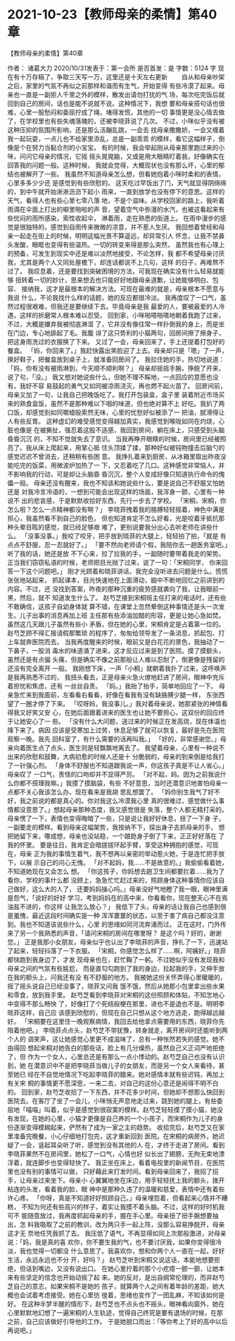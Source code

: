 # 2021-10-23【教师母亲的柔情】第40章



【教师母亲的柔情】第40章



作者： 诸葛大力 2020/10/31发表于：第一会所 是否首发：是 字数：5124 字
现在有十万存稿了，争取三天写一万，这里还是十天左右更新 　　自从和母亲吵架之后，家里的气氛不再似之前那样和谐而有生气，开始变得 有些冷漠了起来。母亲也一直是一副拒人千里之外的模样，散发出请勿打扰的气 场，每次吃完饭后就回到自己的房间，话也是能不说就不说。这种情况下，我想 要和母亲搭句话也很难，心里一股愁闷和委屈拧成了绳，堵得发慌，其他的一切 事情更是没心情去做了，在学校里也有些失魂落魄的，还被李晓菲说了几次。
不过，小咪似乎没有被这种压抑的氛围所影响，还是那么活蹦乱跳，一会去 找母亲撒撒娇，一会又缠着我一起玩耍，一点儿也不给家里添乱，总是一副乖乖 的模样，看它这幅样子，倒像是个在努力当黏合剂的小宝宝。
有的时候，我会举起刚从母亲那里跑过来的小咪，问问它母亲的情况，它摇 摇头晃晃脑，又或是用大眼睛盯着我，好像确实在回答我的问题一般。这种时候， 我就会觉得，大概现状也没有那么坏，心里的郁结也被解开了一些。
我虽然不知道母亲怎么想，但看她抱着小咪时柔和的表情，心里多多少少还 是感觉到有些欣慰的。
这天吃过早饭出了门，天气就显得阴绵绵的，到中午就开始淅淅沥沥下起小 雨来，一直到放学也没有停下的意思。这样的天气，看得人也有些心里七零八落 地，不是个滋味。从学校回家的路上，我听着雨滴在伞面上打出的噼里啪啦的声 音，望着空气中弥漫的水汽，也被这看起来有些忧闷的雨所感染，索性收起伞， 淋着雨，走在熟悉的街道上。
在雨中漫步的感觉是很独特的，感觉到自雨传来微微的凉意，并不惹人生厌。 我回想着曾经和母亲一起走在街上的时候，明明这幅光景不算遥远，却异常引人 怀念，让我不禁鼻头发酸，眼眶也变得有些温热。一切的转变来得是那么突然， 虽然我也有心理上的预备，可发生到现实中还是难以淡然地接受，不论怎样，我 都不希望母亲讨厌我，尤其是两个人又同处屋檐下，却连话都说不上几句，这样 的日子，再难熬不过了。
我叹息着，还是要找到突破困境的方法，可我现在确实没有什么轻易就能够 扭转着一切的妙计，思来想去也只能好好地跟母亲道歉，让她能够明白、包容、 接纳我，这才是最根本的解决方法。可现在最难的就是，母亲根本不愿意与我说 什么，不论我找什么样的话题，她的反应都很冷淡。
我再度叹了一口气，虽然过程很艰难，但我还是要继续下去。毕竟母亲是我 最爱的人，要被最爱的人冷遇，这样的折磨常人根本难以忍受。
回到家，小咪啪嗒啪嗒地朝着我跑了过来，不过，大概是嫌弃我被彻底淋湿 了，它并没有像往常一样扑倒我的身上，而是坐在门边，专心地舔起了毛。我腹 诽了这只势利的小猫两句，回房间擦了擦身子，把这身雨洗过的衣服换了下来。
又过了一会，母亲回来了，手上还提着打包好的餐盒。
「妈，你回来了。」我赶快露出笑脸迎了上去。母亲却只是「嗯」了一声， 换好鞋子，把餐盒放到桌子上，就准备回房间了。
我拉住她的手，热切地说道：「妈，你有没有被雨淋到，今天顺不顺利啊？」
母亲却摇摇手腕，挣脱了开来，说了句，「没。」
我又想对她说些什么，但她不理不睬地，一点回应的意愿也没有，我好不容 易鼓起的勇气又如同被凉雨浇灭，再也燃不起火苗了。
回房间前，母亲又加了一句，让我自己把晚饭吃了。我打开包装盒，盒子里 装着附近市场买来的熟食盒饭，虽然不是那种难以下咽的味道，但也绝对算不上 好吃。我扒了两口饭，却感觉到如同嚼蜡般索然无味，心里的忧愁好似被添了一 把油，腻滑得让人有些反胃。
这种虚幻的难受感觉变得越加真实，我感觉到喉咙如同在灼烧，心脏也像是 在被撕扯，强忍着这股不适感，我回到房间，躺在床上，只感受到头脑昏昏沉沉 的，不知不觉就失去了意识。
当我再睁开眼睛的时候，房间里已经被照亮了。我从床上爬起来，用掌心抵 住头顶揉了揉，那种好似被钝物撞击后脑勺的感觉迟迟不曾消去，还稍稍有些困 意。
我挣扎着来到厨房，从冰箱里取出昨夜没能吃完的饭菜，用微波炉加热了一 下，又忍着吃了几口。这种感觉非常恼人，并不影响我的行动，可是却让头脑昏 昏沉沉，整个人变成好像只知道执行命令的傀儡一般。
母亲还没有醒来，我也不知该和她说些什么，要是说自己不舒服又怕她还是 对我冷言冷语的，一想到可能会出现这样的场面，我浑身一颤，心里有一种说不 出的悲哀感，于是默默收拾好东西，先行一步去了学校。
「宋桐，宋桐，你怎么啦？怎么一点精神都没有啊？」
李晓菲拽着我的胳膊轻轻摇着，神色中满是担心，我虽然看不到自己的脸色， 但也知道肯定不怎么好看，光是咬着牙抵抗那种头晕目眩的感觉，就已经足够艰 难了，更别说要我分出心去听老师在讲些什么。
「没事没事。」我咬了咬牙，把手放到晓菲的大腿上，轻轻拍了拍，「就是 有点点不舒服，忍一忍就好了。」
「要不然向老师请个假，我陪你去一趟医务室吧。」听了我的话，她还是放 不下心来，拉了拉我的手，一副随时要带着我走的架势。
正当我们窃窃私语的时候，老师把目光抛了过来，说了一句：「宋桐同学， 你来回答一下这个问题吧。」
刚才光顾着和晓菲讲话，我完全没听进去问题是什么。慌慌张张地站起来， 抓起课本，目光快速地在上面滑动，脑中不断地回忆之前讲到的内容。不过，还 没找到答案，昨夜的那种沉重的疲劳感就袭向了我，让我眼前一黑，然后，就不 知道发生什么了。
赵芍芝接到宋桐班主任打来的电话时，还有些不敢确信，这孩子自幼身体就 算不错，在课堂上忽然晕倒这种事情还是头一次发生。儿子出事的消息再加上班 主任那有些添油加醋的形容，更是让她心急如焚。虽然这几天跟儿子虽然有些小 矛盾，但在她的心里，宋桐肯定是占着第一位的。赵芍芝顾不得汇报请假那繁琐 的程序了，匆匆给领导发了一条消息，抓起包、打上车就奔医院而去。
当我再度醒来的时候，眼前又是白花花的景色，我抽动了一下鼻子，一股消 毒水的味道涌了进来，这才反应过来是到了医院。摸了摸额头，虽然还是有点偏 头痛，但是确实不像之前那般让人难以忍耐了，倒更像是残留的还没有完全离开 一般。
我刚想下床，一声「小桐」就朝着我扑了过来，这呼唤声是我再熟悉不过的， 我扭头看去，正是母亲火急火燎地赶进了房间，眼神中充斥着担忧和焦虑，还有 一丝丝自责。
「妈。」我抬了抬手，简单地回应了一下。
母亲急忙来到我面前，左看看右看看，好像在看我有没有缺胳膊少腿一样， 东张西望了一圈才停了下来。
「哎呀妈，我没事儿。」我对着母亲说，她那紧张的神情看得我又好笑又安 心，在她后面跟着进来的医生也让她不要担心，这双份的回应终于让她安心了一 些。
「没有什么大问题，送过来的时候正在发高烧，现在体温也降下来了。病因 应该是受寒加上过劳，休息足够了就可以恢复，最好是先在医院观察一晚。我先 回科室了，有什么需要的话再叫我。」
「好的，非常感谢您。」母亲向着医生点了点头，医生则是轻飘飘地离去了。
我望着母亲，心里有一种说不出来的欣慰和鼓舞，大病初愈的时候人还是十 分脆弱的，母亲的到来倒是给我打了一针强心剂。
「身体不舒服也不知道跟我说一声，你这孩子真是不让人省心。」母亲叹了 一口气，责怪的口吻却并不显得严厉。
「对不起，妈。因为之前我说什么你都不搭理我嘛。」我摸了摸脑袋，有些 不好意思，当时还潜意识地害怕母亲一点都不关心我该怎么办，现在看来是我胡 思乱想罢了。
「妈你别生我气了好不好，我之前说的都是真心的。你对我这么冷漠我心里 真的很难过，感觉做什么事情都没意思了。」想起母亲那种态度，我又感觉很是 失落，整个人都无精打采的。
母亲愣了一下，表情也变得晦暗了一些，只是说让我好好休息，扭了一下身 子，一副要走的模样。看到母亲这幅架势，我按纳不下，探出身子去抓母亲的手， 想把她留下来，哪成想，母亲也没站稳，一个踉跄身子倒了下来，正正好好落在 了我的怀里。
要是往日，我肯定会暗搓搓环起手臂，享受这种拥抱的感觉，可现在，母亲 正为我的事情生着气，我不想再以亲密的举动惹火她，于是连忙把手放下，以展 示自己的问心无愧。
「对不起妈，我……不是故意的。」我偷偷看着她，不知道她现在又会怎么 想。
「你这孩子，你妈想去趟卫生间都要拦着……我为了看你，学校的事什么都 没顾上，急急忙忙赶过来的，照顾身体这种事情你应该自己做好，这么大的人了， 还要妈妈操心吗。」母亲没好气地瞪了我一眼，眼神里满是怨气，「说好的好好 学习，考到妈妈在的高中来，你看看你，现在整天心不在焉油盐不进的，你这样 让我怎么放心？」
我低下了头，母亲的话让我自己也感到很是羞愧，最近这段时间确实是一种 浑浑噩噩的状态，以至于害了病自己都没注意到。我也不知道该说些什么，心里 的思绪如同河流奔涌而过。
正在这时，门外传来了另一个我熟悉的声音，「请问宋桐的房间在哪里呀？ 是这个吗？好的，谢谢您。」
正是我那小女朋友。母亲似乎也认出了李晓菲的声音，挣扎了一下，迅速站 了起来，轻轻抖落了一下衣服。
「宋桐，你感觉怎么样了……啊，阿姨好。」晓菲都快跑到我身边了，才发 现母亲也在，赶忙鞠了一躬。不过她似乎没有发现我和母亲之间的气氛有些尴尬， 而是直勾勾跑到了我的身边，拉起我的手，又伸手放在我的额头上，问我还有没 有不舒服的地方。
我被她这份关怀弄得心里暖暖的，摇了摇头说自己已经没事了，晓菲又问我 饿不饿，然后从她那小包里拿出些水果和零食，放到我手里。
赵芍芝看到李晓菲对宋桐的这份照顾和体贴，不知怎地心中变得不那么畅快 了，好像打了个死结般梗在那里，进也不是退也不是。明明李晓菲这样，自己应 该感到欣慰的，但现在自己只想从这个地方逃走，跑得越远越好。
「宋桐要在这里住一晚观察病情，我回去给他拿点需要用的东西，晓菲你先 陪着他吧。」
李晓菲点点头，赵芍芝不带犹豫，转身就走，离开房间时还能听到两个人的 调笑声，这让她感觉心里更不成滋味了，总有一种怅然若失的感觉。她不由得回 想起宋桐对她告白的那些话，脸上有几分燥热，虽然自己义正词严地拒绝了，但 作为一个女人，心里总还是有那么一点小悸动的。赵芍芝自己也没有认识到，她 在潜意识中不是把李晓菲当做儿子的女朋友，而是另一个女人来看待，甚至她已 经在不自觉地情况下吃起李晓菲的醋来。她对感情本就有些迟钝，再加上有关宋 桐的事情更不愿深思，一来二去，对自己的这份心意还是闹得不明不白的。
回到家，赵芍芝收拾了一下东西，并不花多少时间，但她却不想那么快回到 医院去。在客厅了坐了一会儿，小咪悄无声息地走过来，跳到她的腿上，有些委 屈地「喵喵」叫着，似乎是感觉到很寂寞的模样。赵芍芝轻轻摸了摸小猫，她没 有发现，在她的心里，小猫才更像是自己养的一个小孩子，而宋桐作为儿子的身 份逐渐变得模糊起来，俨然有了成为一家之主的趋势。
收拾完后，赵芍芝又在家里准备完晚餐，小心仔细地打包完，这才重新回到 医院。在宋桐的病房外，她迟疑了一会，竖起耳朵听了听，感觉到没有其他的人 在，才终于走进了房间。看到李晓菲果然不在房间里，她松了一口气，心情也好 似长出了翅膀，无拘无束地漂浮着，就连脚步也变得轻快了。
我正坐在床上，看着电视里的新闻节目，在医院里也没有别的事情可以做， 只好藉此来打发时间。看到母亲回来了，我招了招手，让母亲过来坐下。母亲小 心翼翼地坐在床边，用手轻轻抚上我的额头，拨开粘连的头发，看着我的脸，眼 神中是那种久违了的温暖和慈爱，表情中还有着些许心疼。
「你呀，真是不知道好好照顾自己。」母亲埋怨着，但看起来心情并不糟糕， 不知为何还有些高兴的样子，着实让我摸不着头脑。不过，这样的好时机我可不 能随意放过，我再度抓起母亲的手，握在手心里。母亲扭了扭手腕想要抽出，怎 料我吸取了之前的教训，改为两只手一起上阵，没那么容易挣脱开，母亲这才无 奈地任凭我抓了去。
我压低了语气，不再显得如同上次那般激进，对母亲说：「妈，我是真的喜 欢你，你不要生我的气，也不要讨厌我，如果你变得很冷淡，我也觉得一切都没 什么意思了。我喜欢你，想和你两个人一直在一起，好好生活，永远永远也不分 开，好吗？」
赵芍芝听到宋桐又说这话，本能地想要拒绝，但话到嘴边，又没有说出口。 在她心里拧着的那个小疙瘩一颤一颤，让她本来有些坚定的信念也开始动摇了起 来。她的反对，是出自纲常伦理的，而非赵芍芝自己的意志，如果宋桐不是她的 孩子，就算两个人之间有着年龄的差距，她大概也会试着考虑接受。她在心里彷 徨着，思绪也变作了一团乱麻，不知该如何是好。
在这种半梦半醒的情形下，赵芍芝也不点头也不摇头，眼神看向窗外，她在 心里默默地幻想了一遍宋桐的人生轨迹，觉得自己终究是要有退场的时候，在那 之前，自己应该做好引导他的工作。
于是她脱口而出：「等你考上了好的高中以后再说吧。」




